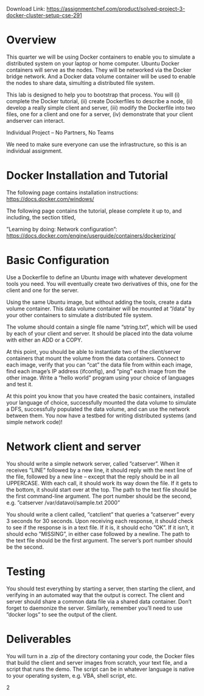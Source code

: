 Download Link: https://assignmentchef.com/product/solved-project-3-docker-cluster-setup-cse-291
<br>
<h1>Overview</h1>

This quarter we will be using Docker containers to enable you to simulate a distributed system on your laptop or home computer. Ubuntu Docker containers will serve as the nodes. They will be networked via the Docker bridge network. And a Docker data volume container will be used to enable the nodes to share data, simulting a distributed file system.

This lab is designed to help you to bootstrap that process. You will (i) complete the Docker tutorial, (ii) create Dockerfiles to describe a node, (ii) develop a really simple client and server, (iii) modify the Dockerfile into two files, one for a client and one for a server, (iv) demonstrate that your client andserver can interact.

Individual Project – No Partners, No Teams

We need to make sure everyone can use the infrastructure, so this is an individual assignment.

<h1>Docker Installation and Tutorial</h1>

The following page contains installation instructions: https://docs.docker.com/windows/

The following page contains the tutorial, please complete it up to, and including, the section titled,

”Learning by doing: Network configuration”: https://docs.docker.com/engine/userguide/containers/dockerizing/

<h1>Basic Configuration</h1>

Use a Dockerfile to define an Ubuntu image with whatever development tools you need. You will eventually create two derivatives of this, one for the client and one for the server.

Using the same Ubuntu image, but without adding the tools, create a data volume container. This data volume container will be mounted at “/data” by your other containers to simulate a distributed file system.

The volume should contain a single file name “string.txt”, which will be used by each of your client and server. It should be placed into the data volume with either an ADD or a COPY.

At this point, you should be able to instantiate two of the client/server containers that mount the volume from the data containers. Connect to each image, verify that you can “cat” the data file from within each image, find each image’s IP address (ifconfig), and “ping” each image from the other image. Write a “hello world” program using your choice of languages and test it.

At this point you know that you have created the basic containers, installed your language of choice, successfully mounted the data volume to simulate a DFS, successfully populated the data volume, and can use the network between them. You now have a testbed for writing distributed systems (and simple network code)!

<h1>Network client and server</h1>

You should write a simple network server, called ”catserver”. When it receives ”LINE” followed by a new line, it should reply with the next line of the file, followed by a new line – except that the reply should be in all UPPERCASE. With each call, it should work its way down the file. If it gets to the bottom, it should start over at the top. The path to the text file should be the first command-line argument. The port number should be the second, e.g. ”catserver /var/datavol/sample.txt 2000”

You should write a client called, ”catclient” that queries a ”catserver” every 3 seconds for 30 seconds. Upon receiving each response, it should check to see if the response is in a text file. If it is, it should echo ”OK”. If it isn’t, it should echo ”MISSING”, in either case followed by a newline. The path to the text file should be the first argument. The server’s port number should be the second.

<h1>Testing</h1>

You should test everything by starting a server, then starting the client, and verifying in an automated way that the output is correct. The client and server should share a common data file via a shared data container. Don’t forget to daemonize the server. Similarly, remember you’ll need to use ”docker logs” to see the output of the client.

<h1>Deliverables</h1>

You will turn in a .zip of the directory contaning your code, the Docker files that build the client and server images from scratch, your text file, and a script that runs the demo. The script can be in whatever language is native to your operating system, e.g. VBA, shell script, etc.

2